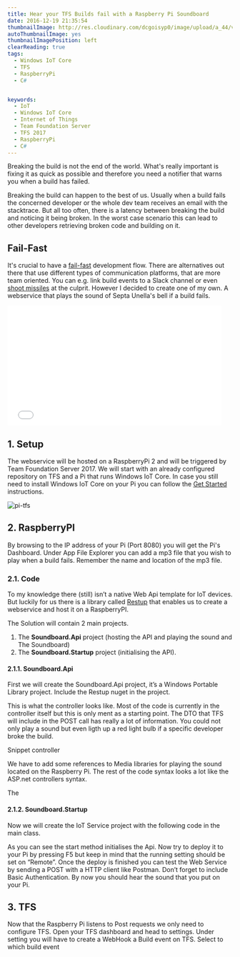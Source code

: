 ```yaml
---
title: Hear your TFS Builds fail with a Raspberry Pi Soundboard
date: 2016-12-19 21:35:54
thumbnailImage: http://res.cloudinary.com/dcgoisyp0/image/upload/a_44/v1482185390/pi-tfs.png
autoThumbnailImage: yes
thumbnailImagePosition: left
clearReading: true
tags:
  - Windows IoT Core
  - TFS
  - RaspberryPi
  - C#


keywords:
  - IoT
  - Windows IoT Core
  - Internet of Things
  - Team Foundation Server
  - TFS 2017
  - RaspberryPi
  - C#
---
```

Breaking the build is not the end of the world. What's really important is fixing it as quick as possible and therefore you need a notifier that warns you when a build has failed.
<!-- excerpt -->

Breaking the build can happen to the best of us. Usually when a build fails the concerned developer or the whole dev team receives an email with the stacktrace. But all too often, there is a latency between breaking the build and noticing it being broken. In the worst case scenario this can lead to other developers retrieving broken code and building on it.

## Fail-Fast
It's crucial to have a [fail-fast](https://en.wikipedia.org/wiki/Fail-fast) development flow. There are alternatives out there that use different types of communication platforms, that are more team oriented. You can e.g. link build events to a Slack channel or even [shoot missiles](https://github.com/codedance/Retaliation) at the culprit. However I decided to create one of my own. A webservice that plays the sound of Septa Unella's bell if a build fails.
<br>
<iframe src="//giphy.com/embed/Ob7p7lDT99cd2" width="480" height="268" frameBorder="0" class="giphy-embed" allowFullScreen></iframe>

## 1. Setup
The webservice will be hosted on a RaspberryPi 2 and will be triggered by Team Foundation Server 2017. We will start with an already configured repository on TFS and a Pi that runs Windows IoT Core. In case you still need to install Windows IoT Core on your Pi you can follow the [Get Started](https://developer.microsoft.com/en-us/windows/iot/GetStarted) instructions.  

![pi-tfs](http://res.cloudinary.com/dcgoisyp0/image/upload/b_rgb:fff,bo_0px_solid_rgb:000,c_scale,q_100,r_0,w_348/v1482185390/pi-tfs.png)

## 2. RaspberryPI
By browsing to the IP address of your Pi (Port 8080) you will get the Pi's Dashboard. Under App File Explorer you can add a mp3 file that you wish to play when a build fails. Remember the name and location of the mp3 file.

### 2.1. Code
To my knowledge there (still) isn’t a native Web Api template for IoT devices. But luckily for us there is a library called [Restup](https://github.com/tomkuijsten/restup) that enables us to create a webservice and host it on a RaspberryPI.

The Solution will contain 2 main projects.

1. The **Soundboard.Api** project (hosting the API and playing the sound and The Soundboard)
2. The **Soundboard.Startup** project (initialising the API).






#### 2.1.1. Soundboard.Api
First we will create the Soundboard.Api project, it’s a Windows Portable Library project. Include the Restup nuget in the project.

This is what the controller looks like. Most of the code is currently in the controller itself but this is only ment as a starting point. The DTO that TFS will include in the POST call has really a lot of information. You could not only play a sound but even ligth up a red light bulb if a specific developer broke the build.

Snippet controller

We have to add some references to Media libraries for playing the sound located on the Raspberry Pi. The rest of the code syntax looks a lot like the ASP.net controllers syntax.

The
#### 2.1.2. Soundboard.Startup
Now we will create the IoT Service project with the following code in the main class.

As you can see the start method initialises the Api. Now try to deploy it to your Pi by pressing F5 but keep in mind that the running setting should be set on “Remote”. Once the deploy is finished you can test the Web Service by sending a POST with a HTTP client like Postman. Don’t forget to include Basic Authentication. By now you should hear the sound that you put on your Pi.

## 3. TFS
Now that the Raspberry Pi listens to Post requests we only need to configure TFS. Open your TFS dashboard and head to settings. Under setting you will have to create a WebHook a Build event on TFS. Select to which build event
